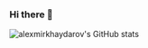 ### Hi there 👋

![alexmirkhaydarov's GitHub stats](https://github-readme-stats.vercel.app/api?username=alexmirkhaydarov&show_icons=true&theme=radical&count_private=true)
